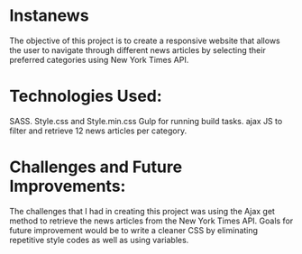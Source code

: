 # Instanews

The objective of this project is to create a responsive website that allows the user to navigate through different news articles by selecting their preferred categories using New York Times API.

# Technologies Used:

SASS.
Style.css and Style.min.css
Gulp for running build tasks.
ajax JS to filter and retrieve 12 news articles per category.

# Challenges and Future Improvements:

The challenges that I had in creating this project was using the Ajax get method to retrieve the news articles from the New York Times API. Goals for future improvement would be to write a cleaner CSS by eliminating repetitive style codes as well as using variables. 